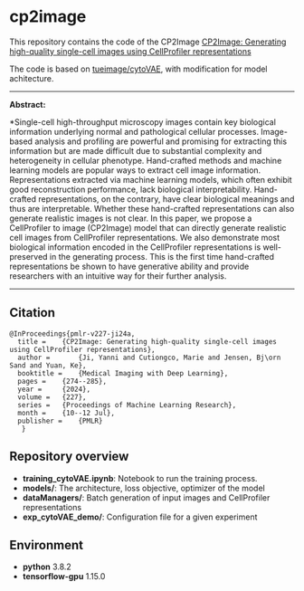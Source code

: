 # cp2image

This repository contains the code of the CP2Image [CP2Image: Generating high-quality single-cell images using CellProfiler representations](https://proceedings.mlr.press/v227/ji24a.html)

The code is based on [tueimage/cytoVAE](https://github.com/tueimage/cytoVAE), with modification for model achitecture.

---

**Abstract:**

*Single-cell high-throughput microscopy images contain key biological information underlying normal and pathological cellular processes. Image-based analysis and profiling are powerful and promising for extracting this information but are made difficult due to substantial complexity and heterogeneity in cellular phenotype. Hand-crafted methods and machine learning models are popular ways to extract cell image information. Representations extracted via machine learning models, which often exhibit good reconstruction performance, lack biological interpretability. Hand-crafted representations, on the contrary, have clear biological meanings and thus are interpretable. Whether these hand-crafted representations can also generate realistic images is not clear. In this paper, we propose a CellProfiler to image (CP2Image) model that can directly generate realistic cell images from CellProfiler representations. We also demonstrate most biological information encoded in the CellProfiler representations is well-preserved in the generating process. This is the first time hand-crafted representations be shown to have generative ability and provide researchers with an intuitive way for their further analysis.

---

## Citation
```
@InProceedings{pmlr-v227-ji24a,
  title = 	 {CP2Image: Generating high-quality single-cell images using CellProfiler representations},
  author =       {Ji, Yanni and Cutiongco, Marie and Jensen, Bj\orn Sand and Yuan, Ke},
  booktitle = 	 {Medical Imaging with Deep Learning},
  pages = 	 {274--285},
  year = 	 {2024},
  volume = 	 {227},
  series = 	 {Proceedings of Machine Learning Research},
  month = 	 {10--12 Jul},
  publisher =    {PMLR}
   }
```

## Repository overview
- **training_cytoVAE.ipynb**: Notebook to run the training process.
- **models/**: The architecture, loss objective, optimizer of the model
- **dataManagers/**: Batch generation of input images and CellProfiler representations
- **exp_cytoVAE_demo/**: Configuration file for a given experiment

## Environment
- **python** 3.8.2
- **tensorflow-gpu** 1.15.0


